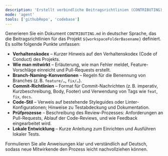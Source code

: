```yaml
---
description: 'Erstellt verbindliche Beitragsrichtlinien (CONTRIBUTING) auf Deutsch'
mode: 'agent'
tools: ['githubRepo', 'codebase']
---
```


Generieren Sie ein Dokument `CONTRIBUTING.md` in deutscher Sprache, das die Beitragsrichtlinien für das Projekt `${workspaceFolderBasename}` definiert. Es sollte folgende Punkte umfassen:

* **Verhaltenskodex** – Kurzer Hinweis auf den Verhaltenskodex (Code of Conduct) des Projekts.
* **Wie man mitwirkt** – Erläuterung, wie man Fehler meldet, Feature-Vorschläge einreicht und Pull-Requests erstellt.
* **Branch-Naming-Konventionen** – Regeln für die Benennung von Branches (z. B. `feature/…`, `fix/…`).
* **Commit-Richtlinien** – Format für Commit-Nachrichten (z. B. imperativ, Kurzbeschreibung, Body, Footer) und Verwendung von Tags wie `feat`, `fix`, `docs`.
* **Code-Stil** – Verweis auf bestehende Styleguides oder Linter-Konfigurationen; Hinweise zu Testabdeckung und Dokumentation.
* **Prüfprozesse** – Beschreibung des Review-Prozesses: Anforderungen an Pull-Requests, Ablauf der Code-Reviews, und wie Feedback eingearbeitet wird.
* **Lokale Entwicklung** – Kurze Anleitung zum Einrichten und Ausführen lokaler Tests.

Formulieren Sie alle Anweisungen klar und verständlich auf Deutsch, sodass neue Mitwirkende den Prozess leicht nachvollziehen können.